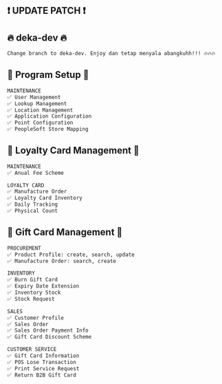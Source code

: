 ## ❗️ UPDATE PATCH ❗️

## 🔥 deka-dev 🔥
```bash
Change branch to deka-dev. Enjoy dan tetap menyala abangkuhh!!! 🔥🔥🔥
```

## 🚀 Program Setup 🚀

```bash
MAINTENANCE
✅ User Management
✅ Lookup Management
✅ Location Management
✅ Application Configuration
✅ Point Configuration
✅ PeopleSoft Store Mapping
```

## 🤝 Loyalty Card Management 🤝

```bash
MAINTENANCE
✅ Anual Fee Scheme

LOYALTY CARD
✅ Manufacture Order
✅ Loyalty Card Inventory
✅ Daily Tracking
✅ Physical Count
```

## 🎁 Gift Card Management 🎁

```bash
PROCUREMENT
✅ Product Profile: create, search, update
✅ Manufacture Order: search, create

INVENTORY
✅ Burn Gift Card
✅ Expiry Date Extension
✅ Inventory Stock
✅ Stock Request

SALES
✅ Customer Profile
✅ Sales Order
✅ Sales Order Payment Info
✅ Gift Card Discount Scheme

CUSTOMER SERVICE
✅ Gift Card Information
✅ POS Lose Transaction
✅ Print Service Request
✅ Return B2B Gift Card
